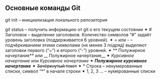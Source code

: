 ## Основные команды Git

git init – инициализация локального репозитория

git status – получить информацию от git о его текущем состоянии
✦ # Заголовок – выделение заголовков. Количество символов “#” задаёт уровень заголовка
(поддерживается 6 уровней).
✦ = или - – подчёркиванием этими символами (не менее 3 подряд) выделяют заголовки
первого (“=”) и второго (“-”) уровней.
✦ ** Полужирное начертание** или __ Полужирное начертание__
✦ *Курсивное начертание* или _Курсивное начертание_
✦ ***Полужирное курсивное начертание***
✦ ~~Зачёркнутый текст~~
✦ * Строка – ненумерованные списки, символ “*” в начале строки
✦ 1, 2, 3 … – нумерованные списки